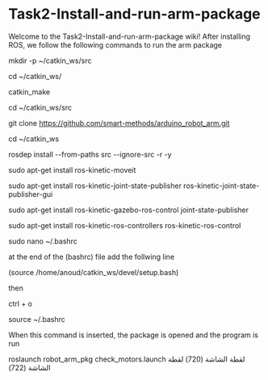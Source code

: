 # Task2-Install-and-run-arm-package
Welcome to the Task2-Install-and-run-arm-package wiki! After installing ROS, we follow the following commands to run the arm package

mkdir -p ~/catkin_ws/src

cd ~/catkin_ws/

catkin_make

cd ~/catkin_ws/src

git clone https://github.com/smart-methods/arduino_robot_arm.git

cd ~/catkin_ws

rosdep install --from-paths src --ignore-src -r -y

sudo apt-get install ros-kinetic-moveit

sudo apt-get install ros-kinetic-joint-state-publisher ros-kinetic-joint-state-publisher-gui

sudo apt-get install ros-kinetic-gazebo-ros-control joint-state-publisher

sudo apt-get install ros-kinetic-ros-controllers ros-kinetic-ros-control

sudo nano ~/.bashrc

at the end of the (bashrc) file add the follwing line

(source /home/anoud/catkin_ws/devel/setup.bash)

then

ctrl + o

source ~/.bashrc

When this command is inserted, the package is opened and the program is run

roslaunch robot_arm_pkg check_motors.launch ‏‏لقطة الشاشة (720) ‏‏لقطة الشاشة (722)
